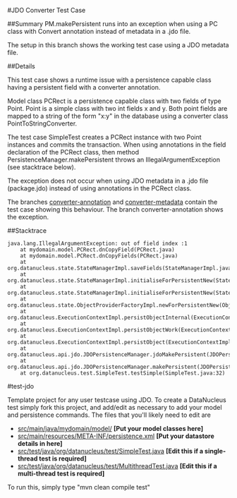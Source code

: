 #JDO Converter Test Case

##Summary
PM.makePersistent runs into an exception when using a PC class with Convert annotation instead of 
metadata in a .jdo file.

The setup in this branch shows the working test case using a JDO metadata file.


##Details

This test case shows a runtime issue with a persistence capable class having a persistent field with a converter 
annotation.

Model class PCRect is a persistence capable class with two fields of type Point. Point is a simple class 
with two int fields x and y. Both point fields are mapped to a string of the form "x:y" in the database 
using a converter class PointToStringConverter.

The test case SimpleTest creates a PCRect instance with two Point instances and commits the transaction. 
When using annotations in the field declaration of the PCRect class, then method PersistenceManager.makePersistent 
throws an  IllegalArgumentException (see stacktrace below). 

The exception does not occur when using JDO metadata in a .jdo file (package.jdo) instead of using annotations in 
the PCRect class.

The branches [converter-annotation](https://github.com/mboapache/test-jdo/tree/converter-annotation) and 
[converter-metadata](https://github.com/mboapache/test-jdo/tree/converter-metadata) contain the test case 
showing this behaviour. The branch converter-annotation shows the exception.

##Stacktrace

```  
java.lang.IllegalArgumentException: out of field index :1 
    at mydomain.model.PCRect.dnCopyField(PCRect.java)
    at mydomain.model.PCRect.dnCopyFields(PCRect.java)
    at org.datanucleus.state.StateManagerImpl.saveFields(StateManagerImpl.java:5862)
    at org.datanucleus.state.StateManagerImpl.initialiseForPersistentNew(StateManagerImpl.java:495)
    at org.datanucleus.state.StateManagerImpl.initialiseForPersistentNew(StateManagerImpl.java:126)
    at org.datanucleus.state.ObjectProviderFactoryImpl.newForPersistentNew(ObjectProviderFactoryImpl.java:205)
    at org.datanucleus.ExecutionContextImpl.persistObjectInternal(ExecutionContextImpl.java:2025)
    at org.datanucleus.ExecutionContextImpl.persistObjectWork(ExecutionContextImpl.java:1869)
    at org.datanucleus.ExecutionContextImpl.persistObject(ExecutionContextImpl.java:1724)
    at org.datanucleus.api.jdo.JDOPersistenceManager.jdoMakePersistent(JDOPersistenceManager.java:715)
    at org.datanucleus.api.jdo.JDOPersistenceManager.makePersistent(JDOPersistenceManager.java:740)
    at org.datanucleus.test.SimpleTest.testSimple(SimpleTest.java:32)
```

#test-jdo

Template project for any user testcase using JDO.
To create a DataNucleus test simply fork this project, and add/edit as 
necessary to add your model and persistence commands. The files that you'll likely need to edit are

* <a href="https://github.com/datanucleus/test-jdo/tree/master/src/main/java/mydomain/model">src/main/java/mydomain/model/</a>   **[Put your model classes here]**
* <a href="https://github.com/datanucleus/test-jdo/blob/master/src/main/resources/META-INF/persistence.xml">src/main/resources/META-INF/persistence.xml</a>   **[Put your datastore details in here]**
* <a href="https://github.com/datanucleus/test-jdo/blob/master/src/test/java/org/datanucleus/test/SimpleTest.java">src/test/java/org/datanucleus/test/SimpleTest.java</a>   **[Edit this if a single-thread test is required]**
* <a href="https://github.com/datanucleus/test-jdo/blob/master/src/test/java/org/datanucleus/test/MultithreadTest.java">src/test/java/org/datanucleus/test/MultithreadTest.java</a>   **[Edit this if a multi-thread test is required]**

To run this, simply type "mvn clean compile test"
